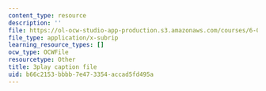 ```yaml
---
content_type: resource
description: ''
file: https://ol-ocw-studio-app-production.s3.amazonaws.com/courses/6-042j-mathematics-for-computer-science-spring-2015/b66c2153bbbb7e473354accad5fd495a_hNrtGiCFPGs.srt
file_type: application/x-subrip
learning_resource_types: []
ocw_type: OCWFile
resourcetype: Other
title: 3play caption file
uid: b66c2153-bbbb-7e47-3354-accad5fd495a
---
```

